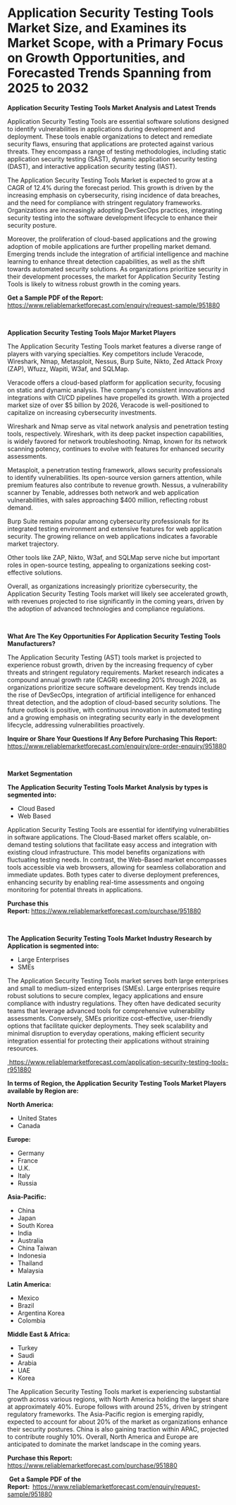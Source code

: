 <p><h1>Application Security Testing Tools Market Size, and Examines its Market Scope, with a Primary Focus on Growth Opportunities, and Forecasted Trends Spanning from 2025 to 2032</h1></p><p><strong>Application Security Testing Tools Market Analysis and Latest Trends</strong></p>
<p><p>Application Security Testing Tools are essential software solutions designed to identify vulnerabilities in applications during development and deployment. These tools enable organizations to detect and remediate security flaws, ensuring that applications are protected against various threats. They encompass a range of testing methodologies, including static application security testing (SAST), dynamic application security testing (DAST), and interactive application security testing (IAST). </p><p>The Application Security Testing Tools Market is expected to grow at a CAGR of 12.4% during the forecast period. This growth is driven by the increasing emphasis on cybersecurity, rising incidence of data breaches, and the need for compliance with stringent regulatory frameworks. Organizations are increasingly adopting DevSecOps practices, integrating security testing into the software development lifecycle to enhance their security posture.</p><p>Moreover, the proliferation of cloud-based applications and the growing adoption of mobile applications are further propelling market demand. Emerging trends include the integration of artificial intelligence and machine learning to enhance threat detection capabilities, as well as the shift towards automated security solutions. As organizations prioritize security in their development processes, the market for Application Security Testing Tools is likely to witness robust growth in the coming years.</p></p>
<p><strong>Get a Sample PDF of the Report:&nbsp;</strong> <a href="https://www.reliablemarketforecast.com/enquiry/request-sample/951880?utm_campaign=2792&utm_medium=2&utm_source=Github&utm_content=ia&utm_term=17042025&utm_id=application-security-testing-tools">https://www.reliablemarketforecast.com/enquiry/request-sample/951880</a></p>
<p>&nbsp;</p>
<p><strong>Application Security Testing Tools Major Market Players</strong></p>
<p><p>The Application Security Testing Tools market features a diverse range of players with varying specialties. Key competitors include Veracode, Wireshark, Nmap, Metasploit, Nessus, Burp Suite, Nikto, Zed Attack Proxy (ZAP), Wfuzz, Wapiti, W3af, and SQLMap.</p><p>Veracode offers a cloud-based platform for application security, focusing on static and dynamic analysis. The company's consistent innovations and integrations with CI/CD pipelines have propelled its growth. With a projected market size of over $5 billion by 2026, Veracode is well-positioned to capitalize on increasing cybersecurity investments.</p><p>Wireshark and Nmap serve as vital network analysis and penetration testing tools, respectively. Wireshark, with its deep packet inspection capabilities, is widely favored for network troubleshooting. Nmap, known for its network scanning potency, continues to evolve with features for enhanced security assessments.</p><p>Metasploit, a penetration testing framework, allows security professionals to identify vulnerabilities. Its open-source version garners attention, while premium features also contribute to revenue growth. Nessus, a vulnerability scanner by Tenable, addresses both network and web application vulnerabilities, with sales approaching $400 million, reflecting robust demand.</p><p>Burp Suite remains popular among cybersecurity professionals for its integrated testing environment and extensive features for web application security. The growing reliance on web applications indicates a favorable market trajectory.</p><p>Other tools like ZAP, Nikto, W3af, and SQLMap serve niche but important roles in open-source testing, appealing to organizations seeking cost-effective solutions.</p><p>Overall, as organizations increasingly prioritize cybersecurity, the Application Security Testing Tools market will likely see accelerated growth, with revenues projected to rise significantly in the coming years, driven by the adoption of advanced technologies and compliance regulations.</p></p>
<p>&nbsp;</p>
<p><strong>What Are The Key Opportunities For Application Security Testing Tools Manufacturers?</strong></p>
<p><p>The Application Security Testing (AST) tools market is projected to experience robust growth, driven by the increasing frequency of cyber threats and stringent regulatory requirements. Market research indicates a compound annual growth rate (CAGR) exceeding 20% through 2028, as organizations prioritize secure software development. Key trends include the rise of DevSecOps, integration of artificial intelligence for enhanced threat detection, and the adoption of cloud-based security solutions. The future outlook is positive, with continuous innovation in automated testing and a growing emphasis on integrating security early in the development lifecycle, addressing vulnerabilities proactively.</p></p>
<p><strong>Inquire or Share Your Questions If Any Before Purchasing This Report:</strong> <a href="https://www.reliablemarketforecast.com/enquiry/pre-order-enquiry/951880?utm_campaign=2792&utm_medium=2&utm_source=Github&utm_content=ia&utm_term=17042025&utm_id=application-security-testing-tools">https://www.reliablemarketforecast.com/enquiry/pre-order-enquiry/951880</a></p>
<p>&nbsp;</p>
<p><strong>Market Segmentation</strong></p>
<p><strong>The Application Security Testing Tools Market Analysis by types is segmented into:</strong></p>
<p><ul><li>Cloud Based</li><li>Web Based</li></ul></p>
<p><p>Application Security Testing Tools are essential for identifying vulnerabilities in software applications. The Cloud-Based market offers scalable, on-demand testing solutions that facilitate easy access and integration with existing cloud infrastructure. This model benefits organizations with fluctuating testing needs. In contrast, the Web-Based market encompasses tools accessible via web browsers, allowing for seamless collaboration and immediate updates. Both types cater to diverse deployment preferences, enhancing security by enabling real-time assessments and ongoing monitoring for potential threats in applications.</p></p>
<p><strong>Purchase this Report:&nbsp;</strong><a href="https://www.reliablemarketforecast.com/purchase/951880?utm_campaign=2792&utm_medium=2&utm_source=Github&utm_content=ia&utm_term=17042025&utm_id=application-security-testing-tools">https://www.reliablemarketforecast.com/purchase/951880</a></p>
<p>&nbsp;</p>
<p><strong>The Application Security Testing Tools Market Industry Research by Application is segmented into:</strong></p>
<p><ul><li>Large Enterprises</li><li>SMEs</li></ul></p>
<p><p>The Application Security Testing Tools market serves both large enterprises and small to medium-sized enterprises (SMEs). Large enterprises require robust solutions to secure complex, legacy applications and ensure compliance with industry regulations. They often have dedicated security teams that leverage advanced tools for comprehensive vulnerability assessments. Conversely, SMEs prioritize cost-effective, user-friendly options that facilitate quicker deployments. They seek scalability and minimal disruption to everyday operations, making efficient security integration essential for protecting their applications without straining resources.</p></p>
<p><a href="https://www.reliablemarketforecast.com/application-security-testing-tools-r951880?utm_campaign=2792&utm_medium=2&utm_source=Github&utm_content=ia&utm_term=17042025&utm_id=application-security-testing-tools">&nbsp;https://www.reliablemarketforecast.com/application-security-testing-tools-r951880</a></p>
<p><strong>In terms of Region, the Application Security Testing Tools Market Players available by Region are:</strong></p>
<p>
    <p> <strong> North America: </strong>
        <ul>
            <li>United States</li>
            <li>Canada</li>
        </ul>
        </p> 
    <p> <strong> Europe: </strong>
        <ul>
            <li>Germany</li>
            <li>France</li>
            <li>U.K.</li>
            <li>Italy</li>
            <li>Russia</li>
        </ul>
        </p> 
    <p> <strong> Asia-Pacific: </strong>
        <ul>
            <li>China</li>
            <li>Japan</li>
            <li>South Korea</li>
            <li>India</li>
            <li>Australia</li>
            <li>China Taiwan</li>
            <li>Indonesia</li>
            <li>Thailand</li>
            <li>Malaysia</li>
        </ul>
        </p> 
    <p> <strong> Latin America: </strong>
        <ul>
            <li>Mexico</li>
            <li>Brazil</li>
            <li>Argentina Korea</li>
            <li>Colombia</li>
        </ul>
        </p> 
    <p> <strong> Middle East & Africa: </strong>
        <ul>
            <li>Turkey</li>
            <li>Saudi</li>
            <li>Arabia</li>
            <li>UAE</li>
            <li>Korea</li>
        </ul>
    </p>
    </p>
<p><p>The Application Security Testing Tools market is experiencing substantial growth across various regions, with North America holding the largest share at approximately 40%. Europe follows with around 25%, driven by stringent regulatory frameworks. The Asia-Pacific region is emerging rapidly, expected to account for about 20% of the market as organizations enhance their security postures. China is also gaining traction within APAC, projected to contribute roughly 10%. Overall, North America and Europe are anticipated to dominate the market landscape in the coming years.</p></p>
<p><strong>Purchase this Report: </strong><a href="https://www.reliablemarketforecast.com/purchase/951880?utm_campaign=2792&utm_medium=2&utm_source=Github&utm_content=ia&utm_term=17042025&utm_id=application-security-testing-tools">https://www.reliablemarketforecast.com/purchase/951880</a></p>
<p>&nbsp;<strong>Get a Sample PDF of the Report:&nbsp;&nbsp;</strong><a href="https://www.reliablemarketforecast.com/enquiry/request-sample/951880?utm_campaign=2792&utm_medium=2&utm_source=Github&utm_content=ia&utm_term=17042025&utm_id=application-security-testing-tools">https://www.reliablemarketforecast.com/enquiry/request-sample/951880</a></p>
<p><strong></strong></p>
<p><p></p><p></p><p></p></p>